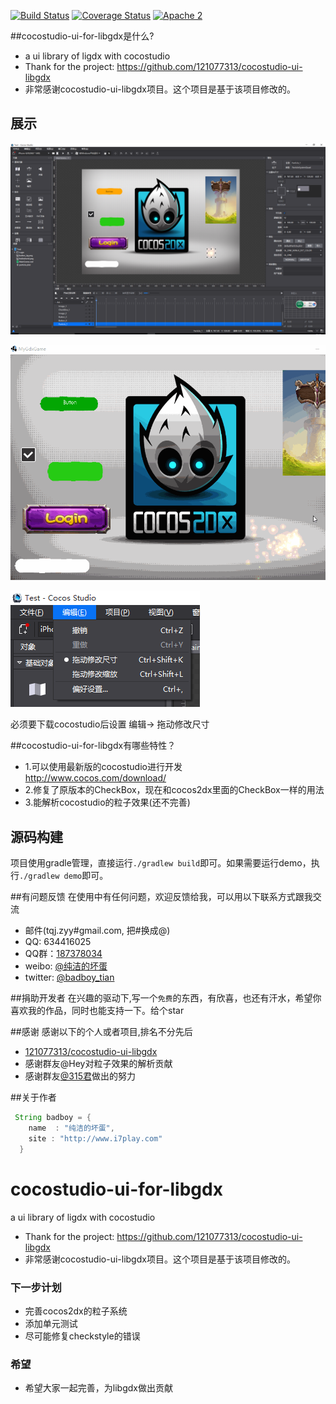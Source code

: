 [![Build Status](https://travis-ci.org/tianqiujie/cocostudio-ui-for-libgdx.svg?branch=master)](https://travis-ci.org/tianqiujie/cocostudio-ui-for-libgdx)
[![Coverage Status](https://coveralls.io/repos/github/tianqiujie/cocostudio-ui-for-libgdx/badge.svg?branch=master)](https://coveralls.io/github/tianqiujie/cocostudio-ui-for-libgdx?branch=master)
[![Apache 2](http://img.shields.io/badge/license-Apache%202-red.svg)](http://www.apache.org/licenses/LICENSE-2.0)

##cocostudio-ui-for-libgdx是什么?
* a ui library of ligdx with cocostudio
* Thank for the project: https://github.com/121077313/cocostudio-ui-libgdx
* 非常感谢cocostudio-ui-libgdx项目。这个项目是基于该项目修改的。

## 展示
![](docs/screenshut_1.png)

![](docs/screenshut_4.gif)

![](docs/screenshut_3.png)

必须要下载cocostudio后设置 编辑-> 拖动修改尺寸

##cocostudio-ui-for-libgdx有哪些特性？
* 1.可以使用最新版的cocostudio进行开发 http://www.cocos.com/download/
* 2.修复了原版本的CheckBox，现在和cocos2dx里面的CheckBox一样的用法
* 3.能解析cocostudio的粒子效果(还不完善)

## 源码构建
项目使用gradle管理，直接运行`./gradlew build`即可。如果需要运行demo，执行`./gradlew demo`即可。

##有问题反馈
在使用中有任何问题，欢迎反馈给我，可以用以下联系方式跟我交流

* 邮件(tqj.zyy#gmail.com, 把#换成@)
* QQ: 634416025
* QQ群：[187378034](http://shang.qq.com/wpa/qunwpa?idkey=bbd0f15c6ba62dae8479d69dfcdce3816c18c684521b84a6ba4b7ce03a70d126)
* weibo: [@纯洁的坏蛋](http://weibo.com/mwplay)
* twitter: [@badboy_tian](https://twitter.com/badboy_tian)

##捐助开发者
在兴趣的驱动下,写一个`免费`的东西，有欣喜，也还有汗水，希望你喜欢我的作品，同时也能支持一下。给个star

##感谢
感谢以下的个人或者项目,排名不分先后

* [121077313/cocostudio-ui-libgdx](https://github.com/121077313/cocostudio-ui-libgdx)
* 感谢群友@Hey对粒子效果的解析贡献
* 感谢群友[@315君](http://www.huangyunkun.com/)做出的努力


##关于作者

```java
 String badboy = {
    name  : "纯洁的坏蛋",
    site : "http://www.i7play.com"
  }
```

# cocostudio-ui-for-libgdx
a ui library of ligdx with cocostudio

* Thank for the project: https://github.com/121077313/cocostudio-ui-libgdx
* 非常感谢cocostudio-ui-libgdx项目。这个项目是基于该项目修改的。



### 下一步计划
+ 完善cocos2dx的粒子系统
+ 添加单元测试
+ 尽可能修复checkstyle的错误

### 希望
+ 希望大家一起完善，为libgdx做出贡献
